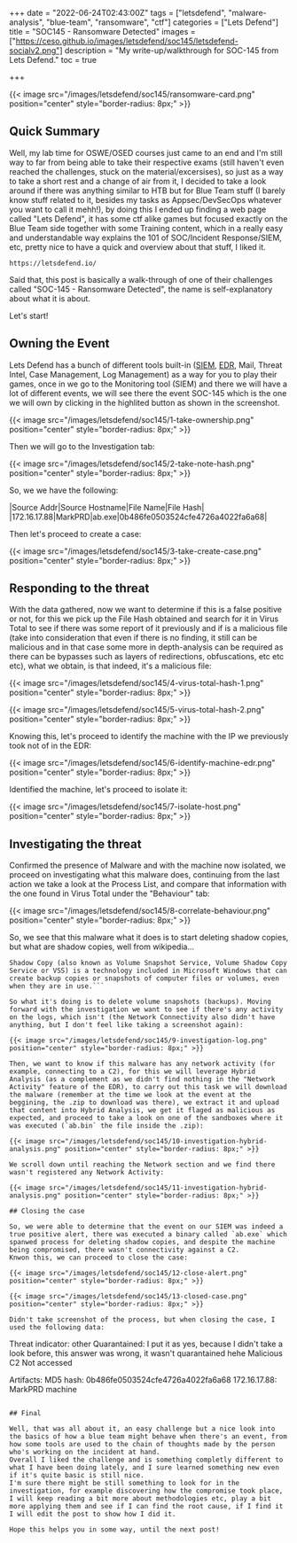 +++
date = "2022-06-24T02:43:00Z"
tags = ["letsdefend", "malware-analysis", "blue-team", "ransomware", "ctf"]
categories = ["Lets Defend"]
title = "SOC145 - Ransomware Detected"
images = ["https://ceso.github.io/images/letsdefend/soc145/letsdefend-socialv2.png"]
description = "My write-up/walkthrough for SOC-145 from Lets Defend."
toc = true

+++

{{< image src="/images/letsdefend/soc145/ransomware-card.png" position="center" style="border-radius: 8px;" >}}

## Quick Summary

Well, my lab time for OSWE/OSED courses just came to an end and I'm still way to far from being able to take their respective exams (still haven't even reached the challenges, stuck on the material/excersises), so just as a way to take a short rest and a change of air from it, I decided to take a look around if there was anything similar to HTB but for Blue Team stuff (I barely know stuff related to it, besides my tasks as Appsec/DevSecOps whatever you want to call it mehh!), by doing this I ended up finding a web page called "Lets Defend", it has some ctf alike games but focused exactly on the Blue Team side together with some Training content, which in a really easy and understandable way explains the 101 of SOC/Incident Response/SIEM, etc, pretty nice to have a quick and overview about that stuff, I liked it. 

```console
https://letsdefend.io/
```

Said that, this post is basically a walk-through of one of their challenges called "SOC-145 - Ransomware Detected", the name is self-explanatory about what it is about.

Let's start!

## Owning the Event

Lets Defend has a bunch of different tools built-in ([SIEM](https://en.wikipedia.org/wiki/Security_information_and_event_management), [EDR](https://en.wikipedia.org/wiki/Endpoint_detection_and_response), Mail, Threat Intel, Case Management, Log Management) as a way for you to play their games, once in we go to the Monitoring tool (SIEM) and there we will have a lot of different events, we will see there the event SOC-145 which is the one we will own by clicking in the highlited button as shown in the screenshot.

{{< image src="/images/letsdefend/soc145/1-take-ownership.png" position="center" style="border-radius: 8px;" >}}

Then we will go to the Investigation tab:

{{< image src="/images/letsdefend/soc145/2-take-note-hash.png" position="center" style="border-radius: 8px;" >}}

So, we we have the following:

|Source Addr|Source Hostname|File Name|File Hash|
|172.16.17.88|MarkPRD|ab.exe|0b486fe0503524cfe4726a4022fa6a68|

Then let's proceed to create a case:

{{< image src="/images/letsdefend/soc145/3-take-create-case.png" position="center" style="border-radius: 8px;" >}}


## Responding to the threat

With the data gathered, now we want to determine if this is a false positive or not, for this we pick up the File Hash obtained and search for it in Virus Total to see if there was some report of it previously and if is a malicious file (take into consideration that even if there is no finding, it still can be malicious and in that case some more in depth-analysis can be required as there can be bypasses such as layers of redirections, obfuscations, etc etc etc), what we obtain, is that indeed, it's a malicious file:

{{< image src="/images/letsdefend/soc145/4-virus-total-hash-1.png" position="center" style="border-radius: 8px;" >}}

{{< image src="/images/letsdefend/soc145/5-virus-total-hash-2.png" position="center" style="border-radius: 8px;" >}}

Knowing this, let's proceed to identify the machine with the IP we previously took not of in the EDR:

{{< image src="/images/letsdefend/soc145/6-identify-machine-edr.png" position="center" style="border-radius: 8px;" >}}

Identified the machine, let's proceed to isolate it:

{{< image src="/images/letsdefend/soc145/7-isolate-host.png" position="center" style="border-radius: 8px;" >}}

## Investigating the threat

Confirmed the presence of Malware and with the machine now isolated, we proceed on investigating what this malware does, continuing from the last action we take a look at the Process List, and compare that information with the one found in Virus Total under the "Behaviour" tab:

{{< image src="/images/letsdefend/soc145/8-correlate-behaviour.png" position="center" style="border-radius: 8px;" >}}

So, we see that this malware what it does is to start deleting shadow copies, but what are shadow copies, well from wikipedia...

```text
Shadow Copy (also known as Volume Snapshot Service, Volume Shadow Copy Service or VSS) is a technology included in Microsoft Windows that can create backup copies or snapshots of computer files or volumes, even when they are in use.```

So what it's doing is to delete volume snapshots (backups). Moving forward with the investigation we want to see if there's any activity on the logs, which isn't (the Network Connectivity also didn't have anything, but I don't feel like taking a screenshot again):

{{< image src="/images/letsdefend/soc145/9-investigation-log.png" position="center" style="border-radius: 8px;" >}}

Then, we want to know if this malware has any network activity (for example, connecting to a C2), for this we will leverage Hybrid Analysis (as a complement as we didn't find nothing in the "Network Activity" feature of the EDR), to carry out this task we will download the malware (remember at the time we look at the event at the beggining, the .zip to download was there), we extract it and upload that content into Hybrid Analysis, we get it flaged as malicious as expected, and proceed to take a look on one of the sandboxes where it was executed (`ab.bin` the file inside the .zip):

{{< image src="/images/letsdefend/soc145/10-investigation-hybrid-analysis.png" position="center" style="border-radius: 8px;" >}}

We scroll down until reaching the Network section and we find there wasn't registered any Network Activity:

{{< image src="/images/letsdefend/soc145/11-investigation-hybrid-analysis.png" position="center" style="border-radius: 8px;" >}}

## Closing the case

So, we were able to determine that the event on our SIEM was indeed a true positive alert, there was executed a binary called `ab.exe` which spanwed process for deleting shadow copies, and despite the machine being compromised, there wasn't connectivity against a C2.
Knwon this, we can proceed to close the case:

{{< image src="/images/letsdefend/soc145/12-close-alert.png" position="center" style="border-radius: 8px;" >}}

{{< image src="/images/letsdefend/soc145/13-closed-case.png" position="center" style="border-radius: 8px;" >}}

Didn't take screenshot of the process, but when closing the case, I used the following data:

```
Threat indicator: other
Quarantained: I put it as yes, because I didn't take a look before, this answer was wrong, it wasn't quarantained hehe
Malicious
C2 Not accessed

Artifacts:
    MD5 hash: 0b486fe0503524cfe4726a4022fa6a68
    172.16.17.88: MarkPRD machine
```

## Final

Well, that was all about it, an easy challenge but a nice look into the basics of how a blue team might behave when there's an event, from how some tools are used to the chain of thoughts made by the person who's working on the incident at hand.
Overall I liked the challenge and is something completly different to what I have been doing lately, and I sure learned something new even if it's quite basic is still nice.
I'm sure there might be still something to look for in the investigation, for example discovering how the compromise took place, I will keep reading a bit more about methodologies etc, play a bit more applying them and see if I can find the root cause, if I find it I will edit the post to show how I did it.

Hope this helps you in some way, until the next post!
